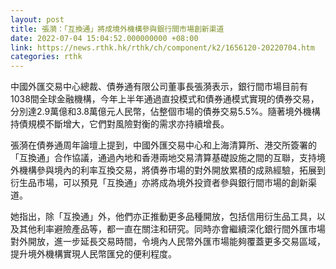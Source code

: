 ```yaml
---
layout: post
title: 張漪：「互換通」將成境外機構參與銀行間市場創新渠道
date: 2022-07-04 15:04:52.000000000 +08:00
link: https://news.rthk.hk/rthk/ch/component/k2/1656120-20220704.htm
categories: rthk
---
```


中國外匯交易中心總裁、債券通有限公司董事長張漪表示，銀行間市場目前有1038間全球金融機構，今年上半年通過直投模式和債券通模式實現的債券交易，分別達2.9萬億和3.8萬億元人民幣，佔整個市場的債券交易5.5%。隨著境外機構持債規模不斷增大，它們對風險對衡的需求亦持續增長。

張漪在債券通周年論壇上提到，中國外匯交易中心和上海清算所、港交所簽署的「互換通」合作協議，通過內地和香港兩地交易清算基礎設施之間的互聯，支持境外機構參與境內的利率互換交易，將債券市場的對外開放累積的成熟經驗，拓展到衍生品市場，可以預見「互換通」亦將成為境外投資者參與銀行間市場的創新渠道。

她指出，除「互換通」外，他們亦正推動更多品種開放，包括信用衍生品工具，以及其他利率避險產品等，都一直在關注和研究。同時亦會繼續深化銀行間外匯市場對外開放，進一步延長交易時間，令境內人民幣外匯市場能夠覆蓋更多交易區域，提升境外機構實現人民幣匯兌的便利程度。
